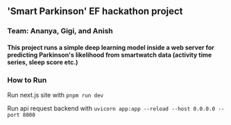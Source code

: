 ## 'Smart Parkinson' EF hackathon project

### Team: Ananya, Gigi, and Anish

#### This project runs a simple deep learning model inside a web server for predicting Parkinson's likelihood from smartwatch data (activity time series, sleep score etc.)

### 

### How to Run

Run next.js site with `pnpm run dev`

Run api request backend with `uvicorn app:app --reload --host 0.0.0.0 --port 8000`